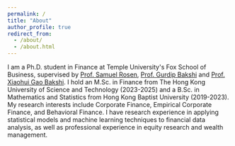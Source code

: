```yaml
---
permalink: /
title: "About"
author_profile: true
redirect_from: 
  - /about/
  - /about.html
---
```



I am a Ph.D. student in Finance at Temple University's Fox School of Business, supervised by [Prof. Samuel Rosen](https://sites.google.com/view/samuel-rosen/), [Prof. Gurdip Bakshi](https://sites.google.com/view/gurdipbakshi1/home) and [Prof. Xiaohui Gao Bakshi](https://sites.google.com/site/xiaohuigaobakshi/). I hold an M.Sc. in Finance from The Hong Kong University of Science and Technology (2023-2025) and a B.Sc. in Mathematics and Statistics from Hong Kong Baptist University (2019-2023). My research interests include Corporate Finance, Empirical Corporate Finance, and Behavioral Finance. I have research experience in applying statistical models and machine learning techniques to financial data analysis, as well as professional experience in equity research and wealth management.

